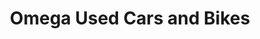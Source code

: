 ---
title: "Omega Used Cars and Bikes"
url: /kozhikode/omega-used-cars-and-bikes/
shop: Motorrad
---